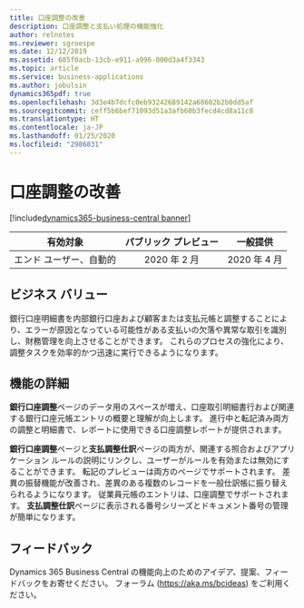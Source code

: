 ```yaml
---
title: 口座調整の改善
description: 口座調整と支払い処理の機能強化
author: relnotes
ms.reviewer: sgroespe
ms.date: 12/12/2019
ms.assetid: 685f0acb-13cb-e911-a996-000d3a4f3343
ms.topic: article
ms.service: business-applications
ms.author: jobulsin
dynamics365pdf: true
ms.openlocfilehash: 3d3e4b7dcfc0eb93242689142a68602b2b0dd5af
ms.sourcegitcommit: ceff5b6bef71093d51a3afb60b3fecd4cd8a11c8
ms.translationtype: HT
ms.contentlocale: ja-JP
ms.lasthandoff: 01/25/2020
ms.locfileid: "2986831"
---
```

# <a name="bank-reconciliation-improvements"></a>口座調整の改善
[!include[dynamics365-business-central banner](../includes/dynamics365-business-central.md)]

| 有効対象    |  パブリック プレビュー | 一般提供 | 
| ---------- | :----------: |:----------: |
|エンド ユーザー、自動的|2020 年 2 月| 2020 年 4 月|


## <a name="business-value"></a>ビジネス バリュー
<!-- bv start -->
銀行口座明細書を内部銀行口座および顧客または支払元帳と調整することにより、エラーが原因となっている可能性がある支払いの欠落や異常な取引を識別し、財務管理を向上させることができます。 これらのプロセスの強化により、調整タスクを効率的かつ迅速に実行できるようになります。
<!-- bv end -->



## <a name="feature-details"></a>機能の詳細
<!--feature detail start -->
**銀行口座調整**ページのデータ用のスペースが増え、口座取引明細書行および関連する銀行口座元帳エントリの概要と理解が向上します。 進行中と転記済み両方の調整と明細書で、レポートに使用できる口座調整レポートが提供されます。 

**銀行口座調整**ページと**支払調整仕訳**ページの両方が、関連する照合およびアプリケーション ルールの説明にリンクし、ユーザーがルールを有効または無効にすることができます。 転記のプレビューは両方のページでサポートされます。 差異の振替機能が改善され、差異のある複数のレコードを一般仕訳帳に振り替えられるようになります。 従業員元帳のエントリは、口座調整でサポートされます。 **支払調整仕訳**ページに表示される番号シリーズとドキュメント番号の管理が簡単になります。
<!--feature detail end -->






## <a name="tell-us-what-you-think"></a>フィードバック
Dynamics 365 Business Central の機能向上のためのアイデア、提案、フィードバックをお寄せください。 フォーラム (https://aka.ms/bcideas) をご利用ください。



